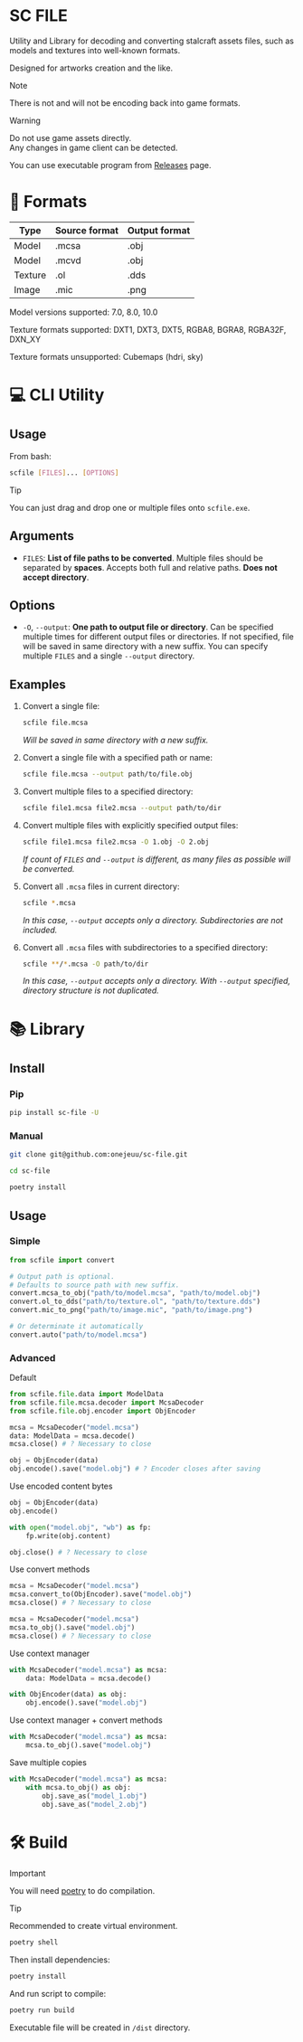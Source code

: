 # SC FILE

Utility and Library for decoding and converting stalcraft assets files, such as models and textures into well-known formats.

Designed for artworks creation and the like.

> [!NOTE]
> There is not and will not be encoding back into game formats.

> [!WARNING]
> Do not use game assets directly. \
> Any changes in game client can be detected.

You can use executable program from [Releases](https://github.com/onejeuu/sc-file/releases) page.

# 📁 Formats

| Type    | Source format | Output format |
| ------- | ------------- | ------------- |
| Model   | .mcsa         | .obj          |
| Model   | .mcvd         | .obj          |
| Texture | .ol           | .dds          |
| Image   | .mic          | .png          |

Model versions supported: 7.0, 8.0, 10.0

Texture formats supported: DXT1, DXT3, DXT5, RGBA8, BGRA8, RGBA32F, DXN_XY

Texture formats unsupported: Cubemaps (hdri, sky)

# 💻 CLI Utility

## Usage

From bash:

```bash
scfile [FILES]... [OPTIONS]
```

> [!TIP]
> You can just drag and drop one or multiple files onto `scfile.exe`.

## Arguments

- `FILES`: **List of file paths to be converted**. Multiple files should be separated by **spaces**. Accepts both full and relative paths. **Does not accept directory**.

## Options

- `-O`, `--output`: **One path to output file or directory**. Can be specified multiple times for different output files or directories. If not specified, file will be saved in same directory with a new suffix. You can specify multiple `FILES` and a single `--output` directory.

## Examples

1. Convert a single file:

   ```bash
   scfile file.mcsa
   ```

   _Will be saved in same directory with a new suffix._

2. Convert a single file with a specified path or name:

   ```bash
   scfile file.mcsa --output path/to/file.obj
   ```

3. Convert multiple files to a specified directory:

   ```bash
   scfile file1.mcsa file2.mcsa --output path/to/dir
   ```

4. Convert multiple files with explicitly specified output files:

   ```bash
   scfile file1.mcsa file2.mcsa -O 1.obj -O 2.obj
   ```

   _If count of `FILES` and `--output` is different, as many files as possible will be converted._

5. Convert all `.mcsa` files in current directory:

   ```bash
   scfile *.mcsa
   ```

   _In this case, `--output` accepts only a directory. Subdirectories are not included._

6. Convert all `.mcsa` files with subdirectories to a specified directory:

   ```bash
   scfile **/*.mcsa -O path/to/dir
   ```

   _In this case, `--output` accepts only a directory. With `--output` specified, directory structure is not duplicated._

# 📚 Library

## Install

### Pip

```bash
pip install sc-file -U
```

### Manual

```bash
git clone git@github.com:onejeuu/sc-file.git
```

```bash
cd sc-file
```

```bash
poetry install
```

## Usage

### Simple

```python
from scfile import convert

# Output path is optional.
# Defaults to source path with new suffix.
convert.mcsa_to_obj("path/to/model.mcsa", "path/to/model.obj")
convert.ol_to_dds("path/to/texture.ol", "path/to/texture.dds")
convert.mic_to_png("path/to/image.mic", "path/to/image.png")

# Or determinate it automatically
convert.auto("path/to/model.mcsa")
```

### Advanced

Default

```python
from scfile.file.data import ModelData
from scfile.file.mcsa.decoder import McsaDecoder
from scfile.file.obj.encoder import ObjEncoder

mcsa = McsaDecoder("model.mcsa")
data: ModelData = mcsa.decode()
mcsa.close() # ? Necessary to close

obj = ObjEncoder(data)
obj.encode().save("model.obj") # ? Encoder closes after saving
```

Use encoded content bytes

```python
obj = ObjEncoder(data)
obj.encode()

with open("model.obj", "wb") as fp:
    fp.write(obj.content)

obj.close() # ? Necessary to close
```

Use convert methods

```python
mcsa = McsaDecoder("model.mcsa")
mcsa.convert_to(ObjEncoder).save("model.obj")
mcsa.close() # ? Necessary to close
```

```python
mcsa = McsaDecoder("model.mcsa")
mcsa.to_obj().save("model.obj")
mcsa.close() # ? Necessary to close
```

Use context manager

```python
with McsaDecoder("model.mcsa") as mcsa:
    data: ModelData = mcsa.decode()

with ObjEncoder(data) as obj:
    obj.encode().save("model.obj")
```

Use context manager + convert methods

```python
with McsaDecoder("model.mcsa") as mcsa:
    mcsa.to_obj().save("model.obj")
```

Save multiple copies

```python
with McsaDecoder("model.mcsa") as mcsa:
    with mcsa.to_obj() as obj:
        obj.save_as("model_1.obj")
        obj.save_as("model_2.obj")
```

# 🛠️ Build

> [!IMPORTANT]
> You will need [poetry](https://python-poetry.org) to do compilation.

> [!TIP]
> Recommended to create virtual environment.
>
> ```bash
> poetry shell
> ```

Then install dependencies:

```bash
poetry install
```

And run script to compile:

```bash
poetry run build
```

Executable file will be created in `/dist` directory.
